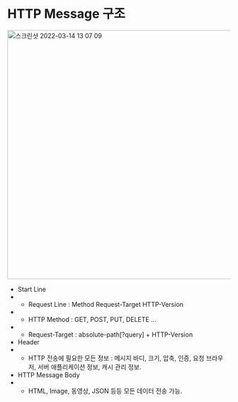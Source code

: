 HTTP Message 구조
================
<img width="561" alt="스크린샷 2022-03-14 13 07 09" src="https://user-images.githubusercontent.com/70207093/158103213-cfa2917e-4ff0-4900-be20-aac34c4c16bd.png">

* Start Line
* * Request Line : Method Request-Target HTTP-Version
* * HTTP Method : GET, POST, PUT, DELETE ...
* * Request-Target : absolute-path[?query] + HTTP-Version
* Header
* * HTTP 전송에 필요한 모든 정보 : 메시지 바디, 크기, 압축, 인증, 요청 브라우저, 서버 애플리케이션 정보, 캐시 관리 정보.
* HTTP Message Body
* * HTML, Image, 동영상, JSON 등등 모든 데이터 전송 가능.
